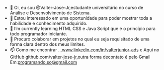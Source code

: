 - 👋 Oi, eu sou @Valter-Jose-Jr,estudante universitário no curso de Análise e Desenvolvimento de Sistema.
- 👀 Estou interessado em uma oportunidade para poder mostrar toda a habilidade e conhecimento adquirido.
- 🌱 I’m currently learning  HTML CSS e Java Script que é o princípio para todo programador iniciante.
- 💞️ Procuro colaborar em projetos no qual eu seja requisitado de uma forma clara dentro dos meus limites.
- 📫 Como me encontrar ...www.linkedin.com/in/valterjunior-ads e Aqui no GitHub github.com/valter-jose-jr,outra forma decontato é pelo Gmail
Em:programando.so@gmail.com
<!---
Valter-Jose-Jr/Valter-Jose-Jr is a ✨ special ✨ repository because its `README.md` (this file) appears on your GitHub profile.
You can click the Preview link to take a look at your changes.
--->
